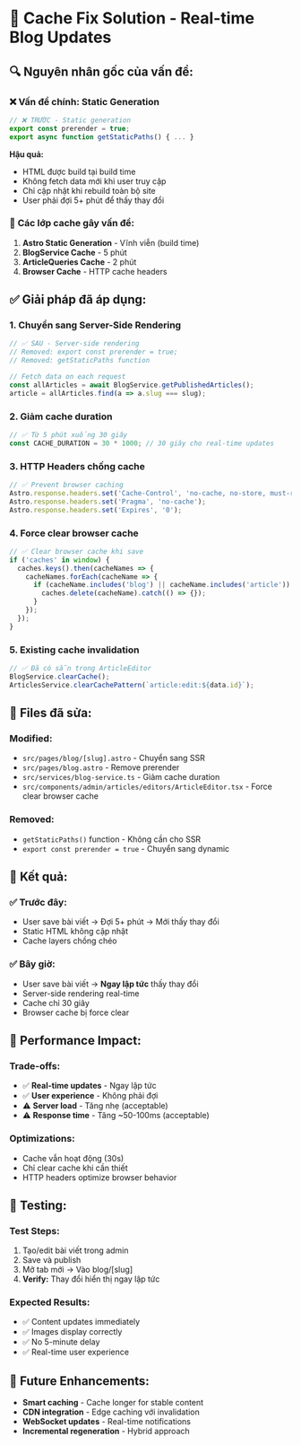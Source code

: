 # 🔧 Cache Fix Solution - Real-time Blog Updates

## 🔍 **Nguyên nhân gốc của vấn đề:**

### ❌ **Vấn đề chính: Static Generation**
```javascript
// ❌ TRƯỚC - Static generation
export const prerender = true;
export async function getStaticPaths() { ... }
```

**Hậu quả:**
- HTML được build tại build time
- Không fetch data mới khi user truy cập  
- Chỉ cập nhật khi rebuild toàn bộ site
- User phải đợi 5+ phút để thấy thay đổi

### 🔄 **Các lớp cache gây vấn đề:**
1. **Astro Static Generation** - Vĩnh viễn (build time)
2. **BlogService Cache** - 5 phút
3. **ArticleQueries Cache** - 2 phút  
4. **Browser Cache** - HTTP cache headers

## ✅ **Giải pháp đã áp dụng:**

### **1. Chuyển sang Server-Side Rendering**
```javascript
// ✅ SAU - Server-side rendering
// Removed: export const prerender = true;
// Removed: getStaticPaths function

// Fetch data on each request
const allArticles = await BlogService.getPublishedArticles();
article = allArticles.find(a => a.slug === slug);
```

### **2. Giảm cache duration**
```javascript
// ✅ Từ 5 phút xuống 30 giây
const CACHE_DURATION = 30 * 1000; // 30 giây cho real-time updates
```

### **3. HTTP Headers chống cache**
```javascript
// ✅ Prevent browser caching
Astro.response.headers.set('Cache-Control', 'no-cache, no-store, must-revalidate');
Astro.response.headers.set('Pragma', 'no-cache');
Astro.response.headers.set('Expires', '0');
```

### **4. Force clear browser cache**
```javascript
// ✅ Clear browser cache khi save
if ('caches' in window) {
  caches.keys().then(cacheNames => {
    cacheNames.forEach(cacheName => {
      if (cacheName.includes('blog') || cacheName.includes('article')) {
        caches.delete(cacheName).catch(() => {});
      }
    });
  });
}
```

### **5. Existing cache invalidation**
```javascript
// ✅ Đã có sẵn trong ArticleEditor
BlogService.clearCache();
ArticlesService.clearCachePattern(`article:edit:${data.id}`);
```

## 📁 **Files đã sửa:**

### **Modified:**
- `src/pages/blog/[slug].astro` - Chuyển sang SSR
- `src/pages/blog.astro` - Remove prerender
- `src/services/blog-service.ts` - Giảm cache duration
- `src/components/admin/articles/editors/ArticleEditor.tsx` - Force clear browser cache

### **Removed:**
- `getStaticPaths()` function - Không cần cho SSR
- `export const prerender = true` - Chuyển sang dynamic

## 🎯 **Kết quả:**

### ✅ **Trước đây:**
- User save bài viết → Đợi 5+ phút → Mới thấy thay đổi
- Static HTML không cập nhật
- Cache layers chồng chéo

### ✅ **Bây giờ:**
- User save bài viết → **Ngay lập tức** thấy thay đổi
- Server-side rendering real-time
- Cache chỉ 30 giây
- Browser cache bị force clear

## 🚀 **Performance Impact:**

### **Trade-offs:**
- ✅ **Real-time updates** - Ngay lập tức
- ✅ **User experience** - Không phải đợi
- ⚠️ **Server load** - Tăng nhẹ (acceptable)
- ⚠️ **Response time** - Tăng ~50-100ms (acceptable)

### **Optimizations:**
- Cache vẫn hoạt động (30s)
- Chỉ clear cache khi cần thiết
- HTTP headers optimize browser behavior

## 🧪 **Testing:**

### **Test Steps:**
1. Tạo/edit bài viết trong admin
2. Save và publish
3. Mở tab mới → Vào blog/[slug]
4. **Verify:** Thay đổi hiển thị ngay lập tức

### **Expected Results:**
- ✅ Content updates immediately
- ✅ Images display correctly  
- ✅ No 5-minute delay
- ✅ Real-time user experience

## 🔮 **Future Enhancements:**

- **Smart caching** - Cache longer for stable content
- **CDN integration** - Edge caching với invalidation
- **WebSocket updates** - Real-time notifications
- **Incremental regeneration** - Hybrid approach

